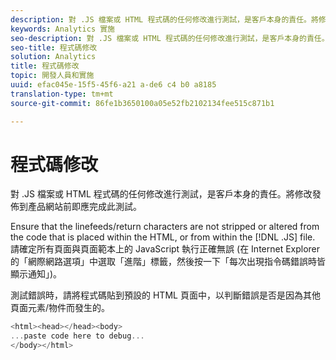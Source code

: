 ```yaml
---
description: 對 .JS 檔案或 HTML 程式碼的任何修改進行測試，是客戶本身的責任。將修改發佈到產品網站前即應完成此測試。
keywords: Analytics 實施
seo-description: 對 .JS 檔案或 HTML 程式碼的任何修改進行測試，是客戶本身的責任。將修改發佈到產品網站前即應完成此測試。
seo-title: 程式碼修改
solution: Analytics
title: 程式碼修改
topic: 開發人員和實施
uuid: efac045e-15f5-45f6-a21 a-de6 c4 b0 a8185
translation-type: tm+mt
source-git-commit: 86fe1b3650100a05e52fb2102134fee515c871b1

---
```



# 程式碼修改

對 .JS 檔案或 HTML 程式碼的任何修改進行測試，是客戶本身的責任。將修改發佈到產品網站前即應完成此測試。

Ensure that the linefeeds/return characters are not stripped or altered from the code that is placed within the HTML, or from within the [!DNL .JS] file. 請確定所有頁面與頁面範本上的 JavaScript 執行正確無誤 (在 Internet Explorer 的「網際網路選項」中選取「進階」標籤，然後按一下「每次出現指令碼錯誤時皆顯示通知」)。

測試錯誤時，請將程式碼貼到預設的 HTML 頁面中，以判斷錯誤是否是因為其他頁面元素/物件而發生的。

```js
<html><head></head><body>
...paste code here to debug...
</body></html>
```

